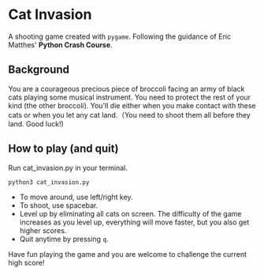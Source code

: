 # Cat Invasion
A shooting game created with `pygame`. Following the guidance of Eric Matthes' **Python Crash Course**.

## Background
You are a courageous precious piece of broccoli facing an army of black cats playing some musical instrument. You need to protect the rest of your kind (the other broccoli). You'll die either when you make contact with these cats or when you let any cat land.（You need to shoot them all before they land. Good luck!) 

## How to play (and quit)

Run cat_invasion.py in your terminal.
```
python3 cat_invasion.py
```

- To move around, use left/right key. 
- To shoot, use spacebar.
- Level up by eliminating all cats on screen.
The difficulty of the game increases as you level up, everything will move faster, but you also get higher scores.
- Quit anytime by pressing `q`.

Have fun playing the game and you are welcome to challenge the current high score!

